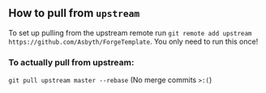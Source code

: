 ## How to pull from `upstream`

To set up pulling from the upstream remote 
run `git remote add upstream https://github.com/Asbyth/ForgeTemplate`. You only need to run this once!

### To actually pull from upstream:
`git pull upstream master --rebase` (No merge commits `>:(`)
